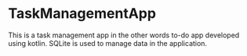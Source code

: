 # TaskManagementApp
This is a task management app in the other words to-do app developed using kotlin. SQLite is used to manage data in the application.
